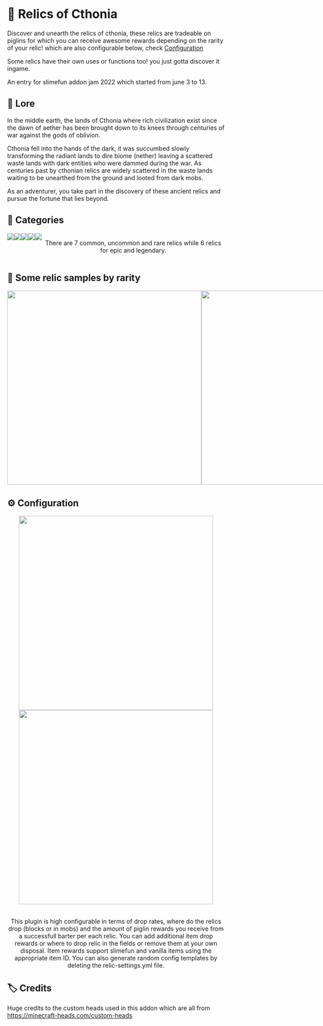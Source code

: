 # :european_castle: Relics of Cthonia
Discover and unearth the relics of cthonia, these relics are tradeable on piglins for which you can receive awesome rewards depending on the rarity of your relic! which are also configurable below, check [Configuration](#configuration) 

Some relics have their own uses or functions too! you just gotta discover it ingame.

An entry for slimefun addon jam 2022 which started from june 3 to 13.

## :gem: Lore
In the middle earth, the lands of Cthonia where rich civilization exist since the dawn of aether has been brought down to its knees through centuries of war against the gods of oblivion. 

Cthonia fell into the hands of the dark, it was succumbed slowly transforming the radiant lands to dire biome (nether) leaving a scattered waste lands with dark entities who were dammed during the war. As centuries past by cthonian relics are widely scattered in the waste lands waiting to be unearthed from the ground and looted from dark mobs. 

As an adventurer, you take part in the discovery of these ancient relics and pursue the fortune that lies beyond.

## 💫 Categories
<div align="center">
  <div style="display: flex;">
    <img src="https://user-images.githubusercontent.com/88238718/173013545-486b5a78-c571-4c15-996f-79d52df1b31c.png" style="vertical-align: top;">
    <img src="https://user-images.githubusercontent.com/88238718/173013559-d7cb01aa-48f9-413b-a0d7-499543892795.png" style="vertical-align: top;">
    <img src="https://user-images.githubusercontent.com/88238718/173013556-7d33196c-e1d8-4dd6-ab4b-92f1c0afdc44.png" style="vertical-align: top;">
    <img src="https://user-images.githubusercontent.com/88238718/173013550-77537837-420c-49c6-ae1a-5b6ce5479299.png" style="vertical-align: top;">
    <img src="https://user-images.githubusercontent.com/88238718/173013553-20129439-717b-42bb-b9c6-8dec00c2b7d4.png" style="vertical-align: top;">
    <br>
    <br>
    <p>There are 7 common, uncommon and rare relics while 6 relics for epic and legendary.</p>
  </div> 
</div>

## :sparkler: Some relic samples by rarity

<div align="center">
  <div style="display: flex;">
    <img src="https://user-images.githubusercontent.com/88238718/173015529-fd101d6b-2e82-4b6d-94f2-97a6249dae22.png" width="450" height="450" style="vertical-align: top;">
    <img src="https://user-images.githubusercontent.com/88238718/173015551-f29b539f-57ee-42fc-8da3-5d1b798b3164.png" width="450" height="450" style="vertical-align: top;">
    <img src="https://user-images.githubusercontent.com/88238718/173015548-c5003f1f-779b-4a55-acb1-394bb95f56d1.png" width="450" height="450" style="vertical-align: top;">
    <img src="https://user-images.githubusercontent.com/88238718/173015536-001e8435-d1d4-439c-a586-9644f40f2580.png" width="450" height="450" style="vertical-align: top;">
    <img src="https://user-images.githubusercontent.com/88238718/173015545-76ad48e3-263f-4450-83d3-776178a2b8f6.png" width="450" height="450" style="vertical-align: top;">
  </div> 
</div>

## :gear: Configuration
<div align="center">
    <img src="https://user-images.githubusercontent.com/88238718/173017725-59cd0967-e558-4f87-91d8-5b8bf6ae4a72.png" width="450" height="450" style="vertical-align: top;">
  <img src="https://user-images.githubusercontent.com/88238718/173021026-ef43ff23-eee9-434c-a3d5-0e874bd32919.png" width="450" height="450" style="vertical-align: top;">
    <br>
    <br>
    <p>This plugin is high configurable in terms of drop rates, where do the relics drop (blocks or in mobs) and the amount of piglin rewards you receive from a successfull barter per each relic. You can add additional item drop rewards or where to drop relic in the fields or remove them at your own disposal. Item rewards support slimefun and vanilla items using the appropriate item ID. You can also generate random config templates by deleting the relic-settings.yml file.</p>
</div>

## :label: Credits
Huge credits to the custom heads used in this addon which are all from https://minecraft-heads.com/custom-heads


